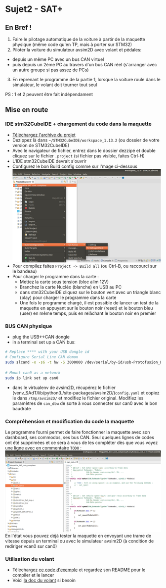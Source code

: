 # Sujet2 - SAT+

## En Bref !
1. Faire le pilotage automatique de la voiture à partir de la maquette physique (même code qu'en TP, mais à porter sur STM32)
2. Piloter la voiture du simulateur avsim2D avec volant et pédales:
  - depuis un même PC avec un bus CAN virtuel
  - puis depuis un 2ème PC au travers d'un bus CAN réel (s'arranger avec un autre groupe si pas assez de PCs)
3. En reprenant le programme de la partie 1, lorsque la voiture roule dans le simulateur, le volant doit tourner tout seul

PS : 1 et 2 peuvent être fait indépendament


## Mise en route

### IDE stm32CubeIDE + chargement du code dans la maquette

- [Téléchargez l'archive du projet](https://github.com/cpe-majeure-robotique/S8-Projects/raw/main/ressources/maquettes-sat-student_ver.zip)
- Dezippez là dans `~/STM32CubeIDE/workspace_1.13.2` (ou dossier de votre version de STM32CubeIDE)
- Avec le navigateur de fichier, entrez dans le dossier dezzipé et double cliquez sur le fichier `.project` (si fichier pas visible, faites Ctrl-H)
- L'IDE stm32CubeIDE devrait s'ouvrir
- Configurez le bon Build config comme sur l'mage ci-dessous
![build config](https://github.com/cpe-majeure-robotique/S8-Projects/blob/main/img/Build_config.png?raw=true)
- Pour compilez faites `Project -> Build all` (ou Ctrl-B, ou raccourci sur le bandeau)
- Pour charger le programme dans la carte :
  - Mettez la carte sous tension (bloc alim 12V)
  - Branchez la carte Nucléo (blanche) en USB au PC
  - dans stm32CubeIDE cliquez sur le bouton vert avec un triangle blanc (play) pour charger le programme dans la carte
  - Une fois le programme chargé, il est possible de lancer un test de la maquette en appuyant sur le bouton noir (reset) et le bouton bleu (user) en même temps, puis en relâchant le bouton noir en premier

### BUS CAN physique

- plug the USB<->CAN dongle
- in a terminal set up a CAN bus:
```bash
# Replace **** with your USB dongle id
# Configure Serial Line CAN demon 
sudo slcand -o -s6 -t hw -S 3000000 /dev/serial/by-id/usb-Protofusion_Labs_**************** can0

# Mount can0 as a network
sudo ip link set up can0
```
- dans le virtualenv de avsim2D, récupérez le fichier (venv_SAdT/lib/python3.<Xx>/site-packages/avsim2D/)`config.yaml` et copiez le dans `/tmp/avsim2D/` et modifiez le fichier original. Modifiez les paramètres de `can_dbw` de sorte à vous connecter sur can0 avec le bon baudrate

### Compréhension et modification du code la maquette
Le programme fourni permet de faire fonctionner la maquette avec son dashboard, ses commodos, ses bus CAN. Seul quelques lignes de codes ont été supprimées et ce sera à vous de les compléter dès que vous voyez une ligne avec en commentaire `TODO` : 
![todo](img/todo.png)  
En l'état vous pouvez déjà tester la maquette en envoyant une trame de vitesse depuis un terminal ou avec le simulateur avsim2D (à condition de rediriger vcan0 sur can0)

### Utilisation du volant
- Téléchargez [ce code d'exemple](ressources/example_wheel.tar.gz) et regardez son README pour le compiler et le lancer
- Voici [la doc du volant](ressources/dossier_technique.pdf) si besoin
